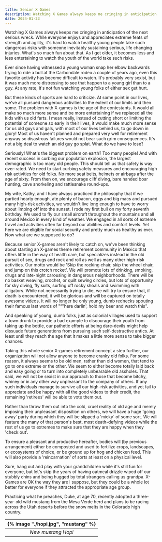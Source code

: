 ```yaml
---
title: Senior X Games
description: Watching X Games always keeps me cringing in anticipation of the next serious wreck...
date: 2024-01-23
---
```

Watching X Games always keeps me cringing in anticipation of the next serious wreck. While everyone enjoys and appreciates extreme feats of strength and agility, it's hard to watch healthy young people take such dangerous risks with someone inevitably sustaining serious, life changing injuries. What's so much fun about that. As I get older, it becomes less and less entertaining to watch the youth of the world take such risks.

Ever since having witnessed a young woman snap her elbow backwards trying to ride a bull at the Carbondale rodeo a couple of years ago, even this favorite activity has become difficult to watch. It's probably very sexist, but it was much more distressing to see that happen to a young girl than to a guy. At any rate, it's not fun watching young folks of either sex get hurt.

But these kinds of sports are hard to criticize. At some point in our lives, we've all pursued dangerous activities to the extent of our limits and then some. The problem with X-games is the age of the contestants. It would all make so much more sense and be more entertaining if we replaced all the kids with us old farts. I mean really, instead of cutting short or limiting the potential of someone so early in their lives, it would make much more sense for us old guys and gals, with most of our lives behind us, to go down in glory! Most of us haven't planned and prepared very well for retirement anyway so disastrous failures would not bear such grim consequences. It's not a big deal to watch an old guy go splat.  What do we have to lose?

Seriously! What's the biggest problem on earth? Too many people! And with recent success in curbing our population explosion, the largest demographic is too many old people. This should tell us that safety is way over-rated.  We need to start curbing safety measures and encouraging high risk activities for old folks. No more seat belts, helmets or airbags after the age of sixty. From then on, we encourage cliff diving, bare handed boar hunting, cave snorkeling and rattlesnake round-ups.

My wife, Kathy, and I have always practiced the philosophy that if we partied hearty enough, ate plenty of bacon, eggs and big macs and pursued many high-risk activities, we wouldn't live long enough to have to worry about limping off into the sunset. I rode my first bull on my forty seventh birthday. We used to fly our small aircraft throughout the mountains and all around Mexico in every kind of weather. We engaged in all sorts of extreme travel and activities often far beyond our abilities and comfort levels. Yet here we are eligible for social security and pretty much as healthy as ever. Now what are we supposed to do?

Because senior X-games aren't likely to catch on, we've been thinking about starting an X-games theme retirement community in Mexico that offers little in the way of health care, but specializes instead in the old pursuit of sex, drugs and rock and roll as well as many other high-risk activities. Our motto would be 'Skip the rocking chair, skip the wheel chair, and jump on this crotch rocket'. We will promote lots of drinking, smoking, drugs and late-night carousing in dangerous neighborhoods. There will be no basket weaving, crochet, or quilt sewing circles, but lots of opportunity for sky diving, fly suits, surfing off rocky shoals and swimming with alligators. While not necessarily trying to die, we will try to ensure that, if death is encountered, it will be glorious and will be captured on totally awesome videos. It will no longer be only young, dumb rednecks spouting their famous last words of "“"here darlin', hold my beer and watch this".

And speaking of young, dumb folks, just as colonial villages used to support a town drunk to provide a bad example to discourage their youth from taking up the bottle, our pathetic efforts at being dare-devils might help dissuade future generations from pursuing such self-destructive antics. At least until they reach the age that it makes a little more sense to take bigger chances.

Taking this whole senior X-games retirement concept a step further, our organization will not allow anyone to become cranky old folks. For some reason, it always seems to be old men, rather than old women, that tend to go to one extreme or the other. We seem to either become totally laid back and easy going or to turn into completely unbearable old assholes. That said, we will not be sexist in our approach to those that become bitchy, whiney or in any other way unpleasant to the company of others. If any such individuals manage to survive all our high-risk activities, and yet fail to appreciate and be happy with all the good videos to their credit, the remaining 'retirees' will be able to vote them out.

Rather than throw them out into the cold, cruel reality of old age and merely imposing their unpleasant disposition on others, we will have a huge 'going away' party during which they will be slipped a 'micky' of some sort. We will feature the many of that person's best, most death-defying videos while the rest of us go to extremes to make sure that they are happy when they 'check out'.

To ensure a pleasant and productive hereafter, bodies will (by previous arrangement) either be composted and used to fertilize crops, landscapes, or ecosystems of choice, or be ground up for hog and chicken feed. This will also provide a 'reincarnation' of sorts at least on a physical level.

Sure, hang out and play with your grandchildren while it's still fun for everyone, but let's skip the years of having oatmeal drizzle wiped off our stubbly chins and being hugged by total strangers calling us grandpa. X-Games are OK the way they are I suppose, but they could be a whole lot better for everyone if they attracted the appropriate age group.

Practicing what he preaches, Duke, at age 70, recently adopted a three-year-old wild mustang from the Mesa Verde herd and plans to be racing across the Utah deserts before the snow melts in the Colorado high country.

| {% image "./hopi.jpg", "mustang" %} | 
|:--:| 
| *New mustang Hopi* |